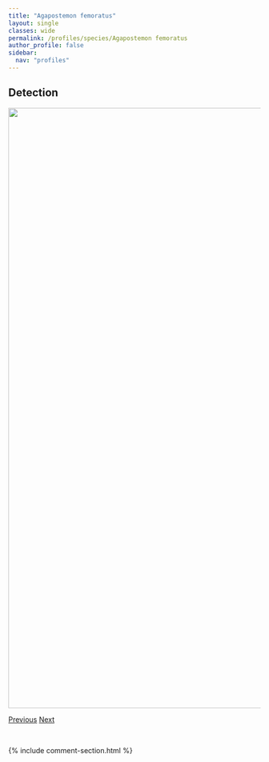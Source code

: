 ```yaml
---
title: "Agapostemon femoratus"
layout: single
classes: wide
permalink: /profiles/species/Agapostemon femoratus
author_profile: false
sidebar:
  nav: "profiles"
---
```


<h2>Detection</h2>

<a href="/ANBC/assets/figures/species/Agapostemon femoratus/range-map.png">
<img src="/ANBC/assets/figures/species/Agapostemon femoratus/range-map.png" height = "1200" width = "800">
</a>

<a href="/profiles/species/Vespid wasp" class="pagination--pager" title="PreviousName">Previous</a> <a href="/profiles/species/Agapostemon obliquus" class="pagination--pager" title="NextName">Next</a>

<p>&nbsp;</p>

{% include comment-section.html %}
